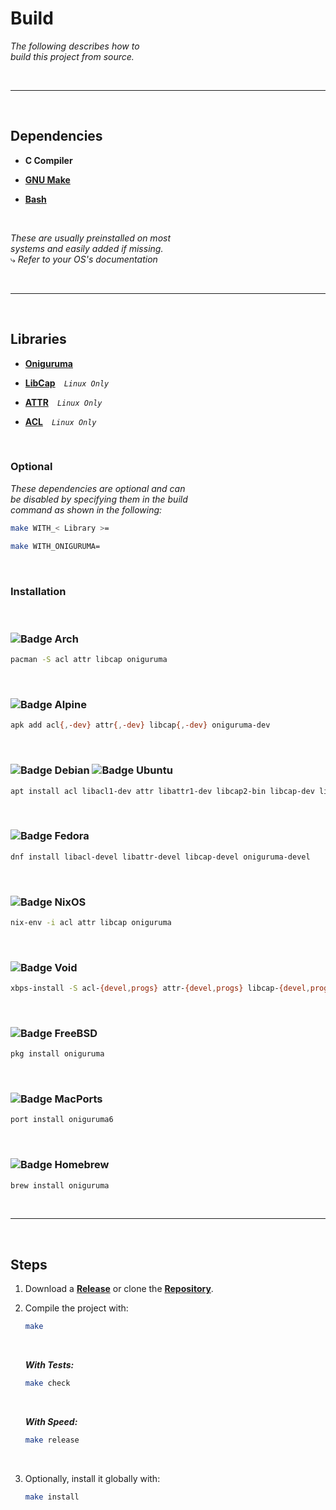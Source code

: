 # Build

*The following describes how to* <br>
*build this project from source.*

<br>

---

<br>

## Dependencies

- **C Compiler**

- **[GNU Make]**

- **[Bash]**

<br>

*These are usually preinstalled on most* <br>
*systems and easily added if missing.* <br>
⤷ *Refer to your OS's documentation*

<br>

---

<br>

## Libraries

- **[Oniguruma]**

- **[LibCap]** *`Linux Only`*

- **[ATTR]** *`Linux Only`*

- **[ACL]** *`Linux Only`*

<br>

### Optional

*These dependencies are optional and can <br>
be disabled by specifying them in the build <br>
command as shown in the following:*

```sh
make WITH_< Library >=
```

```sh
make WITH_ONIGURUMA=
```

<br>

### Installation

<br>

### ![Badge Arch]

```sh
pacman -S acl attr libcap oniguruma
```

<br>

### ![Badge Alpine]

```sh
apk add acl{,-dev} attr{,-dev} libcap{,-dev} oniguruma-dev
```

<br>

### ![Badge Debian] ![Badge Ubuntu]

```sh
apt install acl libacl1-dev attr libattr1-dev libcap2-bin libcap-dev libonig-dev
```

<br>

### ![Badge Fedora]

```sh
dnf install libacl-devel libattr-devel libcap-devel oniguruma-devel
```

<br>

### ![Badge NixOS]

```sh
nix-env -i acl attr libcap oniguruma
```

<br>

### ![Badge Void]

```sh
xbps-install -S acl-{devel,progs} attr-{devel,progs} libcap-{devel,progs} oniguruma-devel
```

<br>

### ![Badge FreeBSD]

```sh
pkg install oniguruma
```

<br>

### ![Badge MacPorts]

```sh
port install oniguruma6
```

<br>

### ![Badge Homebrew]

```sh
brew install oniguruma
```

<br>

---

<br>

## Steps

1. Download a **[Release]** or clone the **[Repository]**.

2. Compile the project with:

   ```sh
   make
   ```
   
   <br>
   
   ***With Tests:***
   
   ```sh
   make check
   ```
   
   <br>
   
   ***With Speed:***
   
   ```sh
   make release
   ```
   
   <br>
   
3. Optionally, install it globally with:

   ```sh
   make install
   ```

<!----------------------------------------------------------------------------->

[GNU Make]: https://www.gnu.org/software/make/
[Bash]: https://www.gnu.org/software/bash/


[Oniguruma]: https://github.com/kkos/oniguruma 
[libcap]: https://sites.google.com/site/fullycapable/
[attr]: https://savannah.nongnu.org/projects/attr
[acl]: https://savannah.nongnu.org/projects/acl



[Repository]: https://github.com/tavianator/bfs
[Release]: https://github.com/tavianator/bfs/releases

<!----------------------------------{ Badges }--------------------------------->

[Badge Alpine]: https://img.shields.io/badge/Alpine_Linux-0D597F?style=for-the-badge&logo=Alpine-linux&logoColor=white
[Badge Ubuntu]: https://img.shields.io/badge/Ubuntu-E95420?style=for-the-badge&logo=Ubuntu&logoColor=white
[Badge Debian]: https://img.shields.io/badge/Debian-A81D33?style=for-the-badge&logo=Debian&logoColor=white
[Badge Homebrew]: https://img.shields.io/badge/Homebrew-FBB040?style=for-the-badge&logo=Homebrew&logoColor=white
[Badge NixOS]: https://img.shields.io/badge/NixOS-5277C3?style=for-the-badge&logo=NixOS&logoColor=white
[Badge FreeBSD]: https://img.shields.io/badge/FreeBSD-AB2B28?style=for-the-badge&logo=FreeBSD&logoColor=white
[Badge MacPorts]: https://img.shields.io/badge/MacPorts-gray?style=for-the-badge&logo=Apple&logoColor=white
[Badge Void]: https://img.shields.io/badge/VoidLinux-478061?style=for-the-badge&logo=Linux&logoColor=white
[Badge Fedora]: https://img.shields.io/badge/Fedora-51A2DA?style=for-the-badge&logo=Fedora&logoColor=white
[Badge Arch]: https://img.shields.io/badge/Arch_Linux-1793D1?style=for-the-badge&logo=ArchLinux&logoColor=white
